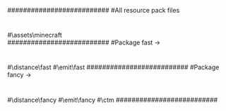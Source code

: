 ##########################
#All resource pack files
#
#\assets\minecraft\
##########################
#Package fast ->
#
#\distance\fast
#\emit\fast
##########################
#Package fancy ->
#
#\distance\fancy
#\emit\fancy
#\ctm
##########################
